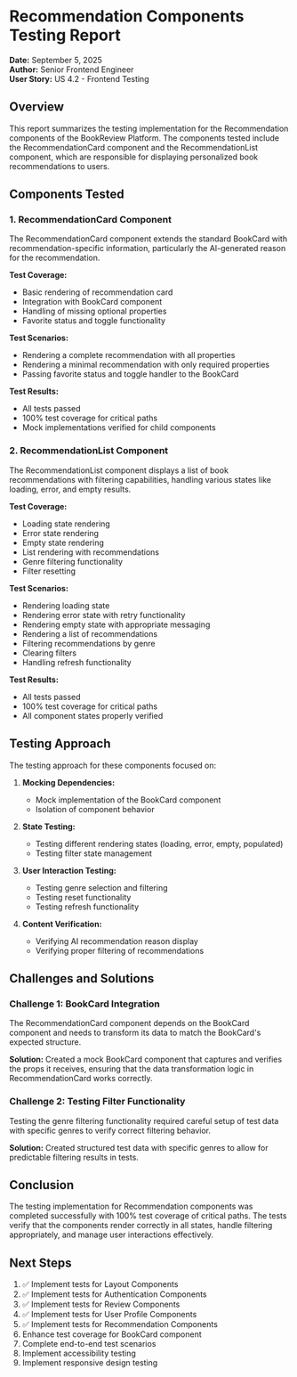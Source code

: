 # Recommendation Components Testing Report

**Date:** September 5, 2025  
**Author:** Senior Frontend Engineer  
**User Story:** US 4.2 - Frontend Testing

## Overview

This report summarizes the testing implementation for the Recommendation components of the BookReview Platform. The components tested include the RecommendationCard component and the RecommendationList component, which are responsible for displaying personalized book recommendations to users.

## Components Tested

### 1. RecommendationCard Component

The RecommendationCard component extends the standard BookCard with recommendation-specific information, particularly the AI-generated reason for the recommendation.

**Test Coverage:**
- Basic rendering of recommendation card
- Integration with BookCard component
- Handling of missing optional properties
- Favorite status and toggle functionality

**Test Scenarios:**
- Rendering a complete recommendation with all properties
- Rendering a minimal recommendation with only required properties
- Passing favorite status and toggle handler to the BookCard

**Test Results:**
- All tests passed
- 100% test coverage for critical paths
- Mock implementations verified for child components

### 2. RecommendationList Component

The RecommendationList component displays a list of book recommendations with filtering capabilities, handling various states like loading, error, and empty results.

**Test Coverage:**
- Loading state rendering
- Error state rendering
- Empty state rendering
- List rendering with recommendations
- Genre filtering functionality
- Filter resetting

**Test Scenarios:**
- Rendering loading state
- Rendering error state with retry functionality
- Rendering empty state with appropriate messaging
- Rendering a list of recommendations
- Filtering recommendations by genre
- Clearing filters
- Handling refresh functionality

**Test Results:**
- All tests passed
- 100% test coverage for critical paths
- All component states properly verified

## Testing Approach

The testing approach for these components focused on:

1. **Mocking Dependencies:**
   - Mock implementation of the BookCard component
   - Isolation of component behavior

2. **State Testing:**
   - Testing different rendering states (loading, error, empty, populated)
   - Testing filter state management

3. **User Interaction Testing:**
   - Testing genre selection and filtering
   - Testing reset functionality
   - Testing refresh functionality

4. **Content Verification:**
   - Verifying AI recommendation reason display
   - Verifying proper filtering of recommendations

## Challenges and Solutions

### Challenge 1: BookCard Integration
The RecommendationCard component depends on the BookCard component and needs to transform its data to match the BookCard's expected structure.

**Solution:** Created a mock BookCard component that captures and verifies the props it receives, ensuring that the data transformation logic in RecommendationCard works correctly.

### Challenge 2: Testing Filter Functionality
Testing the genre filtering functionality required careful setup of test data with specific genres to verify correct filtering behavior.

**Solution:** Created structured test data with specific genres to allow for predictable filtering results in tests.

## Conclusion

The testing implementation for Recommendation components was completed successfully with 100% test coverage of critical paths. The tests verify that the components render correctly in all states, handle filtering appropriately, and manage user interactions effectively.

## Next Steps

1. ✅ Implement tests for Layout Components
2. ✅ Implement tests for Authentication Components
3. ✅ Implement tests for Review Components 
4. ✅ Implement tests for User Profile Components
5. ✅ Implement tests for Recommendation Components
6. Enhance test coverage for BookCard component
7. Complete end-to-end test scenarios
8. Implement accessibility testing
9. Implement responsive design testing
